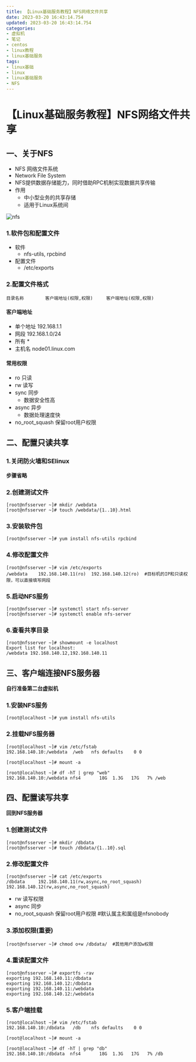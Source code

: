 ```yaml
---
title: 【Linux基础服务教程】NFS网络文件共享
date: 2023-03-20 16:43:14.754
updated: 2023-03-20 16:43:14.754
categories: 
- 虚拟机
- 笔记
- centos
- linux教程
- linux基础服务
tags: 
- linux基础
- linux
- linux基础服务
- NFS
---
```


# 【Linux基础服务教程】NFS网络文件共享

## 一、关于NFS

- NFS   网络文件系统  
- Network File System 
- NFS提供数据存储能力，同时借助RPC机制实现数据共享传输
- 作用
	- 中小型业务的共享存储 
	- 适用于Linux系统间


![nfs](https://www.wangshengjj.work/upload/2023/03/nfs.png)

### 1.软件包和配置文件

- 软件
	- nfs-utils, rpcbind 
- 配置文件 
	- /etc/exports

### 2.配置文件格式

```
目录名称		客户端地址(权限,权限)     客户端地址(权限,权限)
```

#### 客户端地址

- 单个地址		192.168.1.1
- 网段			192.168.1.0/24
- 所有			*
- 主机名		node01.linux.com

#### 常用权限

- ro		只读
- rw		读写
- sync		同步
	- 数据安全性高
- async	异步
	- 数据处理速度快 
- no_root_squash	保留root用户权限

## 二、配置只读共享

### 1.关闭防火墙和SElinux

**步骤省略**

### 2.创建测试文件

```
[root@nfsserver ~]# mkdir /webdata
[root@nfsserver ~]# touch /webdata/{1..10}.html
```

### 3.安装软件包

```
[root@nfsserver ~]# yum install nfs-utils rpcbind 
```

### 4.修改配置文件

```
[root@nfsserver ~]# vim /etc/exports
/webdata	192.168.140.11(ro)  192.168.140.12(ro)	#目标机的IP和只读权限，可以直接填写网段
```

### 5.启动NFS服务

```
[root@nfsserver ~]# systemctl start nfs-server
[root@nfsserver ~]# systemctl enable nfs-server
```

### 6.查看共享目录

```
[root@nfsserver ~]# showmount -e localhost 
Export list for localhost:
/webdata 192.168.140.12,192.168.140.11
```

## 三、客户端连接NFS服务器

**自行准备第二台虚拟机**

### 1.安装NFS服务

```
[root@localhost ~]# yum install nfs-utils 
```

### 2.挂载NFS服务器

```
[root@localhost ~]# vim /etc/fstab 
192.168.140.10:/webdata	 /web	nfs	defaults	0 0

[root@localhost ~]# mount -a

[root@localhost ~]# df -hT | grep "web"
192.168.140.10:/webdata nfs4       18G  1.3G   17G   7% /web
```

## 四、配置读写共享

**回到NFS服务器**

### 1.创建测试文件

```
[root@nfsserver ~]# mkdir /dbdata
[root@nfsserver ~]# touch /dbdata/{1..10}.sql
```

### 2.修改配置文件

```
[root@nfsserver ~]# cat /etc/exports
/dbdata		192.168.140.11(rw,async,no_root_squash)    192.168.140.12(rw,async,no_root_squash)
```

- rw 读写权限
- async 同步
- no_root_squash 保留root用户权限	#默认属主和属组是nfsnobody

### 3.添加权限(重要)

```
[root@nfsserver ~]# chmod o+w /dbdata/	#其他用户添加w权限
```

### 4.重读配置文件

```
[root@nfsserver ~]# exportfs -rav  
exporting 192.168.140.11:/dbdata
exporting 192.168.140.12:/dbdata
exporting 192.168.140.11:/webdata
exporting 192.168.140.12:/webdata
```

### 5.客户端挂载

```
[root@localhost ~]# vim /etc/fstab 
192.168.140.10:/dbdata	 /db	nfs	defaults	0 0

[root@localhost ~]# mount -a

[root@localhost ~]# df -hT | grep "db"
192.168.140.10:/dbdata  nfs4       18G  1.3G   17G   7% /db
```

